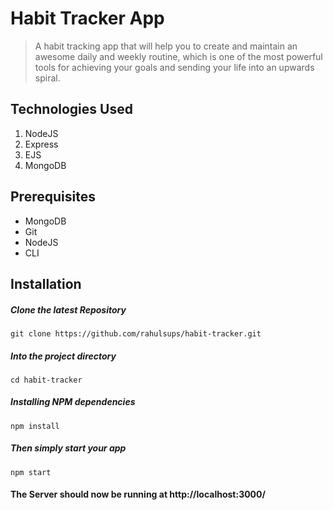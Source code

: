# Habit Tracker App
> A habit tracking app that will help you to create and maintain an awesome daily and weekly routine, which is one of the most powerful tools for achieving your goals and sending your life into an upwards spiral.



## Technologies Used
1.  NodeJS
2.  Express
3.  EJS
4.  MongoDB

## Prerequisites
- MongoDB
- Git
- NodeJS
- CLI

## Installation

##### Clone the latest Repository

`git clone https://github.com/rahulsups/habit-tracker.git`

##### Into the project directory

`cd habit-tracker`

##### Installing NPM dependencies

`npm install`

##### Then simply start your app

`npm start`

#### The Server should now be running at http://localhost:3000/

